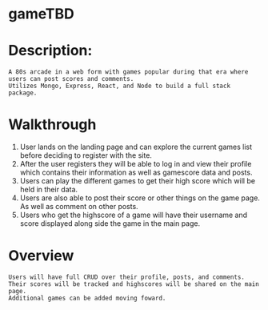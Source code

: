 # gameTBD

# Description: 
    A 80s arcade in a web form with games popular during that era where users can post scores and comments. 
    Utilizes Mongo, Express, React, and Node to build a full stack package. 
 
# Walkthrough

1. User lands on the landing page and can explore the current games list before deciding to register with the site.
2. After the user registers they will be able to log in and view their profile which contains their information as well as gamescore data and posts.
3. Users can play the different games to get their high score which will be held in their data. 
4. Users are also able to post their score or other things on the game page. As well as comment on other posts.
5. Users who get the highscore of a game will have their username and score displayed along side the game in the main page.

# Overview
    Users will have full CRUD over their profile, posts, and comments. 
    Their scores will be tracked and highscores will be shared on the main page. 
    Additional games can be added moving foward. 
